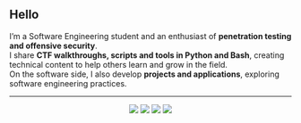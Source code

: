 ## Hello

I’m a Software Engineering student and an enthusiast of **penetration testing and offensive security**.  
I share **CTF walkthroughs, scripts and tools in Python and Bash**, creating technical content to help others learn and grow in the field.  
On the software side, I also develop **projects and applications**, exploring software engineering practices.

---

<p align="center">
  <a href="https://linkedin.com/in/alex-c-insel-9674b0288"><img src="https://img.shields.io/badge/LinkedIn-0077B5?style=for-the-badge&logo=linkedin&logoColor=white" /></a>
  <a href="https://medium.com/@inzelsec"><img src="https://img.shields.io/badge/Medium-12100E?style=for-the-badge&logo=medium&logoColor=white" /></a>
  <a href="https://youtube.com/@InzelSec"><img src="https://img.shields.io/badge/YouTube-FF0000?style=for-the-badge&logo=youtube&logoColor=white" /></a>
  <a href="mailto:inzelsec@gmail.com"><img src="https://img.shields.io/badge/Gmail-D14836?style=for-the-badge&logo=gmail&logoColor=white" /></a>
</p>

